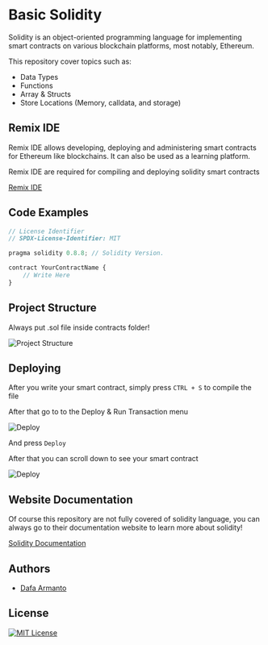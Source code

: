 
# Basic Solidity

Solidity is an object-oriented programming language for implementing smart contracts on various blockchain platforms, most notably, Ethereum.

This repository cover topics such as:

- Data Types
- Functions
- Array & Structs
- Store Locations (Memory, calldata, and storage)



## Remix IDE

Remix IDE allows developing, deploying and administering smart contracts for Ethereum like blockchains. It can also be used as a learning platform.

Remix IDE are required for compiling and deploying solidity smart contracts


[Remix IDE](https://remix.ethereum.org/)


## Code Examples

```javascript
// License Identifier
// SPDX-License-Identifier: MIT

pragma solidity 0.8.8; // Solidity Version.

contract YourContractName {
    // Write Here
}
```


## Project Structure

Always put .sol file inside contracts folder!

![Project Structure](https://i.imgur.com/KmISnrH.png)


## Deploying

After you write your smart contract, simply press `CTRL + S` to compile the file

After that go to to the Deploy & Run Transaction menu

![Deploy](https://i.imgur.com/cOdiDKE.png)

And press `Deploy`

After that you can scroll down to see your smart contract

![Deploy](https://i.imgur.com/yV4QcAx.png)
## Website Documentation

Of course this repository are not fully covered of solidity language, you can always go to their documentation website to learn more about solidity!

[Solidity Documentation](https://docs.soliditylang.org/en/v0.8.17/)


## Authors

- [Dafa Armanto](https://www.github.com/dafaarmanto)


## License

[![MIT License](https://img.shields.io/badge/License-MIT-green.svg)](https://choosealicense.com/licenses/mit/)
